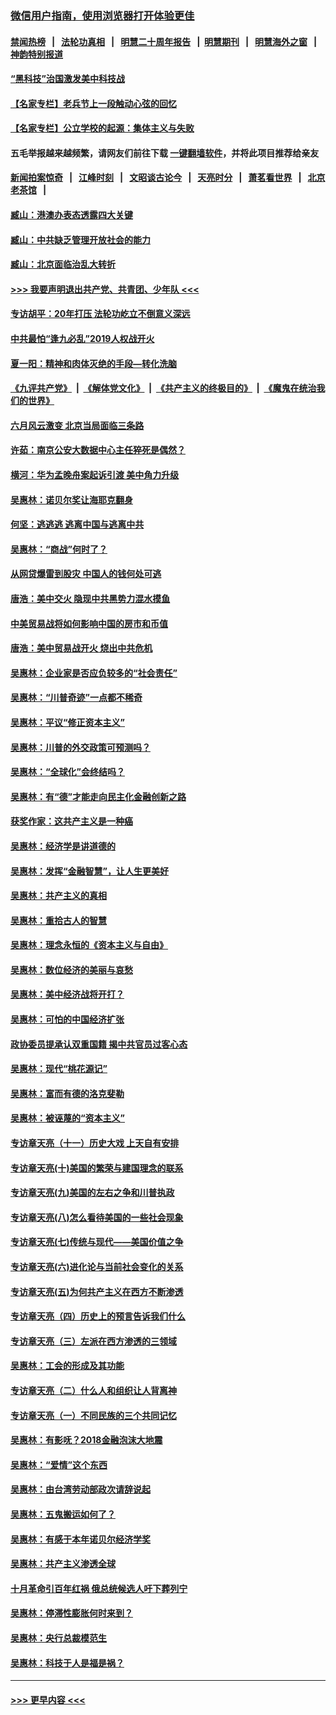 ### [微信用户指南，使用浏览器打开体验更佳](https://github.com/gfw-breaker/banned-news1/blob/master/indexes/wechat-guide.md?t=0)
#### [禁闻热榜](热点新闻.md?t=0)  &nbsp;&nbsp;|&nbsp;&nbsp; [法轮功真相](https://github.com/gfw-breaker/truth/blob/master/README.md?t=0) &nbsp;&nbsp;|&nbsp;&nbsp; [明慧二十周年报告](https://github.com/gfw-breaker/mh-reports/blob/master/README.md?t=0) &nbsp;&nbsp;|&nbsp;&nbsp;[明慧期刊](https://github.com/gfw-breaker/mh-qikan) &nbsp;&nbsp;|&nbsp;&nbsp; [明慧海外之窗](https://github.com/gfw-breaker/mh-news/blob/master/README.md?t=0) &nbsp;&nbsp;|&nbsp;&nbsp; [神韵特别报道](https://github.com/gfw-breaker/mh-news/blob/master/shenyun.md?t=0)
#### [“黑科技”治国激发美中科技战](../pages/nsc423/n11638056.md?t=02040344) 
#### [【名家专栏】老兵节上一段触动心弦的回忆](../pages/nsc423/n11646016.md?t=02040344) 
#### [【名家专栏】公立学校的起源：集体主义与失败](../pages/nsc423/n11601833.md?t=02040344) 
#### 五毛举报越来越频繁，请网友们前往下载 [一键翻墙软件](https://github.com/gfw-breaker/ssr-accounts)，并将此项目推荐给亲友
#### [新闻拍案惊奇](https://github.com/gfw-breaker/banned-news1/blob/master/pages/link4.md) &nbsp;&nbsp;|&nbsp;&nbsp; [江峰时刻](https://github.com/gfw-breaker/banned-news1/blob/master/pages/link4.md) &nbsp;&nbsp;|&nbsp;&nbsp; [文昭谈古论今](https://github.com/gfw-breaker/banned-news1/blob/master/pages/link4.md) &nbsp;&nbsp;|&nbsp;&nbsp; [天亮时分](https://github.com/gfw-breaker/banned-news1/blob/master/pages/link4.md) &nbsp;&nbsp;|&nbsp;&nbsp; [萧茗看世界](https://github.com/gfw-breaker/banned-news1/blob/master/pages/link4.md) &nbsp;&nbsp;|&nbsp;&nbsp; [北京老茶馆](https://github.com/gfw-breaker/banned-news1/blob/master/pages/link4.md) &nbsp;&nbsp;|&nbsp;&nbsp; 
#### [臧山：港澳办表态透露四大关键](../pages/nsc423/n11421628.md?t=02040344) 
#### [臧山：中共缺乏管理开放社会的能力](../pages/nsc423/n11407457.md?t=02040344) 
#### [臧山：北京面临治乱大转折](../pages/nsc423/n11406895.md?t=02040344) 
#### [>>> 我要声明退出共产党、共青团、少年队 <<<](https://github.com/begood0513/goodnews/blob/master/quit/letter.md) 
#### [专访胡平：20年打压 法轮功屹立不倒意义深远](../pages/nsc423/n11398800.md?t=02040344) 
#### [中共最怕“逢九必乱”2019人权战开火](../pages/nsc423/n11385248.md?t=02040344) 
#### [夏一阳：精神和肉体灭绝的手段—转化洗脑](../pages/nsc423/n11368250.md?t=02040344) 
#### [《九评共产党》](https://github.com/begood0513/9ping.md/blob/master/README.md) &nbsp;|&nbsp; [《解体党文化》](../../../../jtdwh.md/blob/master/README.md)  &nbsp;|&nbsp; [《共产主义的终极目的》](../../../../gczydzjmd.md/blob/master/README.md) &nbsp;|&nbsp; [《魔鬼在统治我们的世界》](../../../../mgztzwmdsj.md/blob/master/README.md) 
#### [六月风云激变 北京当局面临三条路](../pages/nsc423/n11313668.md?t=02040344) 
#### [许茹：南京公安大数据中心主任猝死是偶然？](../pages/nsc423/n11064744.md?t=02040344) 
#### [横河：华为孟晚舟案起诉引渡 美中角力升级](../pages/nsc423/n11027230.md?t=02040344) 
#### [吴惠林：诺贝尔奖让海耶克翻身](../pages/nsc423/n10890049.md?t=02040344) 
#### [何坚：逃逃逃 逃离中国与逃离中共](../pages/nsc423/n10592891.md?t=02040344) 
#### [吴惠林：“商战”何时了？](../pages/nsc423/n10573558.md?t=02040344) 
#### [从网贷爆雷到股灾 中国人的钱何处可逃](../pages/nsc423/n10572800.md?t=02040344) 
#### [唐浩：美中交火 隐现中共黑势力混水摸鱼](../pages/nsc423/n10544040.md?t=02040344) 
#### [中美贸易战将如何影响中国的房市和币值](../pages/nsc423/n10543697.md?t=02040344) 
#### [唐浩：美中贸易战开火 烧出中共危机](../pages/nsc423/n10540126.md?t=02040344) 
#### [吴惠林：企业家是否应负较多的“社会责任”](../pages/nsc423/n10535022.md?t=02040344) 
#### [吴惠林：“川普奇迹”一点都不稀奇](../pages/nsc423/n10512808.md?t=02040344) 
#### [吴惠林：平议“修正资本主义”](../pages/nsc423/n10495724.md?t=02040344) 
#### [吴惠林：川普的外交政策可预测吗？](../pages/nsc423/n10462387.md?t=02040344) 
#### [吴惠林：“全球化”会终结吗？](../pages/nsc423/n10452838.md?t=02040344) 
#### [吴惠林：有“德”才能走向民主化金融创新之路](../pages/nsc423/n10432292.md?t=02040344) 
#### [获奖作家：这共产主义是一种癌](../pages/nsc423/n10431541.md?t=02040344) 
#### [吴惠林：经济学是讲道德的](../pages/nsc423/n10398014.md?t=02040344) 
#### [吴惠林：发挥“金融智慧”，让人生更美好](../pages/nsc423/n10375019.md?t=02040344) 
#### [吴惠林：共产主义的真相](../pages/nsc423/n10351394.md?t=02040344) 
#### [吴惠林：重拾古人的智慧](../pages/nsc423/n10337691.md?t=02040344) 
#### [吴惠林：理念永恒的《资本主义与自由》](../pages/nsc423/n10316274.md?t=02040344) 
#### [吴惠林：数位经济的美丽与哀愁](../pages/nsc423/n10292946.md?t=02040344) 
#### [吴惠林：美中经济战将开打？](../pages/nsc423/n10258825.md?t=02040344) 
#### [吴惠林：可怕的中国经济扩张](../pages/nsc423/n10219147.md?t=02040344) 
#### [政协委员提承认双重国籍 揭中共官员过客心态](../pages/nsc423/n10208809.md?t=02040344) 
#### [吴惠林：现代“桃花源记”](../pages/nsc423/n10185234.md?t=02040344) 
#### [吴惠林：富而有德的洛克斐勒](../pages/nsc423/n10142264.md?t=02040344) 
#### [吴惠林：被诬蔑的“资本主义”](../pages/nsc423/n10124816.md?t=02040344) 
#### [专访章天亮（十一）历史大戏 上天自有安排](../pages/nsc423/n10094905.md?t=02040344) 
#### [专访章天亮(十)美国的繁荣与建国理念的联系](../pages/nsc423/n10094899.md?t=02040344) 
#### [专访章天亮(九)美国的左右之争和川普执政](../pages/nsc423/n10094889.md?t=02040344) 
#### [专访章天亮(八)怎么看待美国的一些社会现象](../pages/nsc423/n10094857.md?t=02040344) 
#### [专访章天亮(七)传统与现代——美国价值之争](../pages/nsc423/n10093140.md?t=02040344) 
#### [专访章天亮(六)进化论与当前社会变化的关系](../pages/nsc423/n10092036.md?t=02040344) 
#### [专访章天亮(五)为何共产主义在西方不断渗透](../pages/nsc423/n10083620.md?t=02040344) 
#### [专访章天亮（四）历史上的预言告诉我们什么](../pages/nsc423/n10083606.md?t=02040344) 
#### [专访章天亮（三）左派在西方渗透的三领域](../pages/nsc423/n10081115.md?t=02040344) 
#### [吴惠林：工会的形成及其功能](../pages/nsc423/n10080633.md?t=02040344) 
#### [专访章天亮（二）什么人和组织让人背离神](../pages/nsc423/n10076637.md?t=02040344) 
#### [专访章天亮（一）不同民族的三个共同记忆](../pages/nsc423/n10074188.md?t=02040344) 
#### [吴惠林：有影呒？2018金融泡沫大地震](../pages/nsc423/n10040534.md?t=02040344) 
#### [吴惠林：“爱情”这个东西](../pages/nsc423/n10019423.md?t=02040344) 
#### [吴惠林：由台湾劳动部政次请辞说起](../pages/nsc423/n9979679.md?t=02040344) 
#### [吴惠林：五鬼搬运如何了？](../pages/nsc423/n9925338.md?t=02040344) 
#### [吴惠林：有感于本年诺贝尔经济学奖](../pages/nsc423/n9871883.md?t=02040344) 
#### [吴惠林：共产主义渗透全球](../pages/nsc423/n9812748.md?t=02040344) 
#### [十月革命引百年红祸 俄总统候选人吁下葬列宁](../pages/nsc423/n9810182.md?t=02040344) 
#### [吴惠林：停滞性膨胀何时来到？](../pages/nsc423/n9764136.md?t=02040344) 
#### [吴惠林：央行总裁模范生](../pages/nsc423/n9728134.md?t=02040344) 
#### [吴惠林：科技于人是福是祸？](../pages/nsc423/n9672982.md?t=02040344) 

----
#### [ >>> 更早内容 <<< ](../indexes/nsc423-earlier.md)
